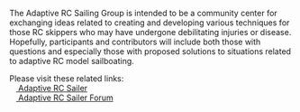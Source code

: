 The Adaptive RC Sailing Group is intended to be a community center for exchanging ideas related to creating and developing various techniques for those RC skippers who may have undergone debilitating injuries or disease. Hopefully, participants and contributors will include both those with questions and especially those with proposed solutions to situations related to adaptive RC model sailboating.

Please visit these related links:<br>
&nbsp;&nbsp;&nbsp;<a href="http://www.adaptivercsailer.com"> Adaptive RC Sailer</a><br>
&nbsp;&nbsp;&nbsp;<a href="http://www.adaptivercsailer.com/forum"> Adaptive RC Sailer Forum</a>

